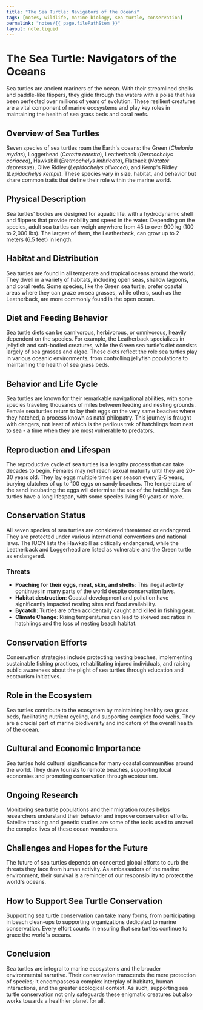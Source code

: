 ```yaml
---
title: "The Sea Turtle: Navigators of the Oceans"
tags: [notes, wildlife, marine biology, sea turtle, conservation]
permalink: "notes/{{ page.filePathStem }}"
layout: note.liquid
---
```


# The Sea Turtle: Navigators of the Oceans

Sea turtles are ancient mariners of the ocean. With their streamlined shells and paddle-like flippers, they glide through the waters with a poise that has been perfected over millions of years of evolution. These resilient creatures are a vital component of marine ecosystems and play key roles in maintaining the health of sea grass beds and coral reefs.

## Overview of Sea Turtles

Seven species of sea turtles roam the Earth's oceans: the Green (*Chelonia mydas*), Loggerhead (*Caretta caretta*), Leatherback (*Dermochelys coriacea*), Hawksbill (*Eretmochelys imbricata*), Flatback (*Natator depressus*), Olive Ridley (*Lepidochelys olivacea*), and Kemp's Ridley (*Lepidochelys kempii*). These species vary in size, habitat, and behavior but share common traits that define their role within the marine world.

## Physical Description

Sea turtles' bodies are designed for aquatic life, with a hydrodynamic shell and flippers that provide mobility and speed in the water. Depending on the species, adult sea turtles can weigh anywhere from 45 to over 900 kg (100 to 2,000 lbs). The largest of them, the Leatherback, can grow up to 2 meters (6.5 feet) in length.

## Habitat and Distribution

Sea turtles are found in all temperate and tropical oceans around the world. They dwell in a variety of habitats, including open seas, shallow lagoons, and coral reefs. Some species, like the Green sea turtle, prefer coastal areas where they can graze on sea grasses, while others, such as the Leatherback, are more commonly found in the open ocean.

## Diet and Feeding Behavior

Sea turtle diets can be carnivorous, herbivorous, or omnivorous, heavily dependent on the species. For example, the Leatherback specializes in jellyfish and soft-bodied creatures, while the Green sea turtle's diet consists largely of sea grasses and algae. These diets reflect the role sea turtles play in various oceanic environments, from controlling jellyfish populations to maintaining the health of sea grass beds.

## Behavior and Life Cycle

Sea turtles are known for their remarkable navigational abilities, with some species traveling thousands of miles between feeding and nesting grounds. Female sea turtles return to lay their eggs on the very same beaches where they hatched, a process known as natal philopatry. This journey is fraught with dangers, not least of which is the perilous trek of hatchlings from nest to sea - a time when they are most vulnerable to predators.

## Reproduction and Lifespan

The reproductive cycle of sea turtles is a lengthy process that can take decades to begin. Females may not reach sexual maturity until they are 20-30 years old. They lay eggs multiple times per season every 2-5 years, burying clutches of up to 100 eggs on sandy beaches. The temperature of the sand incubating the eggs will determine the sex of the hatchlings. Sea turtles have a long lifespan, with some species living 50 years or more.

## Conservation Status

All seven species of sea turtles are considered threatened or endangered. They are protected under various international conventions and national laws. The IUCN lists the Hawksbill as critically endangered, while the Leatherback and Loggerhead are listed as vulnerable and the Green turtle as endangered.

### Threats

- **Poaching for their eggs, meat, skin, and shells**: This illegal activity continues in many parts of the world despite conservation laws.
- **Habitat destruction**: Coastal development and pollution have significantly impacted nesting sites and food availability.
- **Bycatch**: Turtles are often accidentally caught and killed in fishing gear.
- **Climate Change**: Rising temperatures can lead to skewed sex ratios in hatchlings and the loss of nesting beach habitat.

## Conservation Efforts

Conservation strategies include protecting nesting beaches, implementing sustainable fishing practices, rehabilitating injured individuals, and raising public awareness about the plight of sea turtles through education and ecotourism initiatives.

## Role in the Ecosystem

Sea turtles contribute to the ecosystem by maintaining healthy sea grass beds, facilitating nutrient cycling, and supporting complex food webs. They are a crucial part of marine biodiversity and indicators of the overall health of the ocean.

## Cultural and Economic Importance

Sea turtles hold cultural significance for many coastal communities around the world. They draw tourists to remote beaches, supporting local economies and promoting conservation through ecotourism.

## Ongoing Research

Monitoring sea turtle populations and their migration routes helps researchers understand their behavior and improve conservation efforts. Satellite tracking and genetic studies are some of the tools used to unravel the complex lives of these ocean wanderers.

## Challenges and Hopes for the Future

The future of sea turtles depends on concerted global efforts to curb the threats they face from human activity. As ambassadors of the marine environment, their survival is a reminder of our responsibility to protect the world's oceans.

## How to Support Sea Turtle Conservation

Supporting sea turtle conservation can take many forms, from participating in beach clean-ups to supporting organizations dedicated to marine conservation. Every effort counts in ensuring that sea turtles continue to grace the world's oceans.

## Conclusion

Sea turtles are integral to marine ecosystems and the broader environmental narrative. Their conservation transcends the mere protection of species; it encompasses a complex interplay of habitats, human interactions, and the greater ecological context. As such, supporting sea turtle conservation not only safeguards these enigmatic creatures but also works towards a healthier planet for all.
